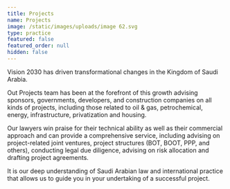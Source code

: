 ```yaml
---
title: Projects
name: Projects
image: /static/images/uploads/image 62.svg
type: practice
featured: false
featured_order: null
hidden: false
---
```

Vision 2030 has driven transformational changes in the Kingdom of Saudi Arabia.

Out Projects team has been at the forefront of this growth advising sponsors, governments, developers, and construction companies on all kinds of projects, including those related to oil & gas, petrochemical, energy, infrastructure, privatization and housing.

Our lawyers win praise for their technical ability as well as their commercial approach and can provide a comprehensive service, including advising on project-related joint ventures, project structures (BOT, BOOT, PPP, and others), conducting legal due diligence, advising on risk allocation and drafting project agreements.

It is our deep understanding of Saudi Arabian law and international practice that allows us to guide you in your undertaking of a successful project.
